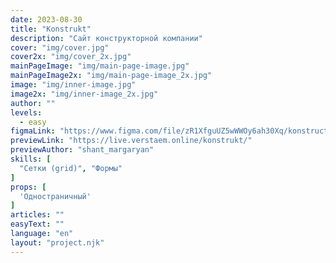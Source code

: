 ```yaml
---
date: 2023-08-30
title: "Konstrukt"
description: "Сайт конструкторной компании"
cover: "img/cover.jpg"
cover2x: "img/cover_2x.jpg"
mainPageImage: "img/main-page-image.jpg"
mainPageImage2x: "img/main-page-image_2x.jpg"
image: "img/inner-image.jpg"
image2x: "img/inner-image_2x.jpg"
author: ""
levels:
  - easy
figmaLink: "https://www.figma.com/file/zR1XfguUZ5wWWOy6ah30Xq/konstruct-template?type=design&node-id=0%3A2&mode=design&t=0Ow8jk54fwBeLXJ6-1"
previewLink: "https://live.verstaem.online/konstrukt/"
previewAuthor: "shant_margaryan"
skills: [
  "Сетки (grid)", "Формы"
]
props: [
  'Одностраничный'
]
articles: ""
easyText: ""
language: "en"
layout: "project.njk"
---
```

